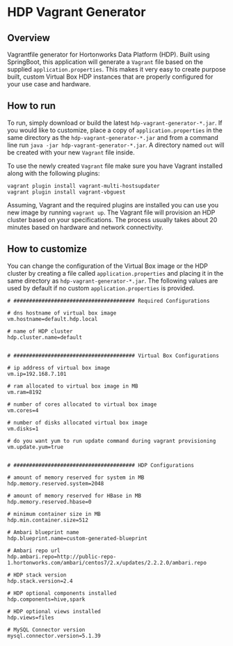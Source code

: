 # HDP Vagrant Generator

## Overview

Vagrantfile generator for Hortonworks Data Platform (HDP).  Built using SpringBoot, this application will generate a `Vagrant` file based on the supplied `application.properties`.  This makes it very easy to create purpose built, custom Virtual Box HDP instances that are properly configured for your use case and hardware.


## How to run

To run, simply download or build the latest `hdp-vagrant-generator-*.jar`.  If you would like to customize, place a copy of `application.properties` in the same directory as the `hdp-vagrant-generator-*.jar` and from a command line run `java -jar hdp-vagrant-generator-*.jar`.  A directory named `out` will be created with your new `Vagrant` file inside.

To use the newly created `Vagrant` file make sure you have Vagrant installed along with the following plugins: 

```
vagrant plugin install vagrant-multi-hostsupdater
vagrant plugin install vagrant-vbguest
```

Assuming, Vagrant and the required plugins are installed you can use you new image by running `vagrant up`.  The Vagrant file will provision an HDP cluster based on your specifications.  The process usually takes about 20 minutes based on hardware and network connectivity.

## How to customize

You can change the configuration of the Virtual Box image or the HDP cluster by creating a file called `application.properties` and placing it in the same directory as `hdp-vagrant-generator-*.jar`.  The following values are used by default if no custom `application.properties` is provided.

```
# ####################################### Required Configurations

# dns hostname of virtual box image
vm.hostname=default.hdp.local

# name of HDP cluster
hdp.cluster.name=default


# ####################################### Virtual Box Configurations

# ip address of virtual box image
vm.ip=192.168.7.101

# ram allocated to virtual box image in MB
vm.ram=8192

# number of cores allocated to virtual box image
vm.cores=4

# number of disks allocated virtual box image
vm.disks=1

# do you want yum to run update command during vagrant provisioning
vm.update.yum=true


# ####################################### HDP Configurations

# amount of memory reserved for system in MB
hdp.memory.reserved.system=2048

# amount of memory reserved for HBase in MB
hdp.memory.reserved.hbase=0

# minimum container size in MB
hdp.min.container.size=512

# Ambari blueprint name
hdp.blueprint.name=custom-generated-blueprint

# Ambari repo url
hdp.ambari.repo=http://public-repo-1.hortonworks.com/ambari/centos7/2.x/updates/2.2.2.0/ambari.repo

# HDP stack version
hdp.stack.version=2.4

# HDP optional components installed
hdp.components=hive,spark

# HDP optional views installed
hdp.views=files

# MySQL Connector version
mysql.connector.version=5.1.39
```